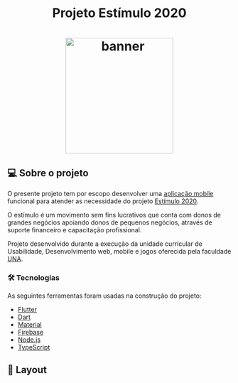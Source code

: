<h1 align="center">Projeto Estímulo 2020</h1>
<h1 align="center">
<img src="https://www.estimulo2020.org/wp-content/uploads/2020/04/Logomarca-Estimulo2020.png" alt="banner" height="260" width="242">
</h1>

## 💻 Sobre o projeto
O presente projeto tem por escopo desenvolver uma [aplicação mobile](https://sites.google.com/prof.unibh.br/consulteaanima/inicio/aplicativo) funcional para atender as necessidade do projeto [Estímulo 2020](https://www.estimulo2020.org/).<p>
O estímulo é um movimento sem fins lucrativos que conta com donos de grandes negócios apoiando donos de pequenos negócios, através de suporte financeiro e capacitação profissional.

Projeto desenvolvido durante a execução da unidade currícular de Usabilidade, Desenvolvimento web, mobile e jogos oferecida pela faculdade [UNA](https://www.una.br/).


### 🛠 Tecnologias

As seguintes ferramentas foram usadas na construção do projeto:

- [Flutter](https://flutter.dev/)
- [Dart](https://dart.dev/)
- [Material](https://material.io/)
- [Firebase](https://firebase.google.com/)
- [Node.js](https://nodejs.org/en/)
- [TypeScript](https://www.typescriptlang.org/)

## 🎨 Layout
